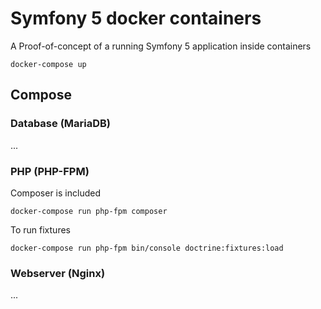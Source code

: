 # Symfony 5 docker containers

A Proof-of-concept of a running Symfony 5 application inside containers

```
docker-compose up
```

## Compose

### Database (MariaDB)

...

### PHP (PHP-FPM)

Composer is included

```
docker-compose run php-fpm composer 
```

To run fixtures

```
docker-compose run php-fpm bin/console doctrine:fixtures:load
```

### Webserver (Nginx)

...